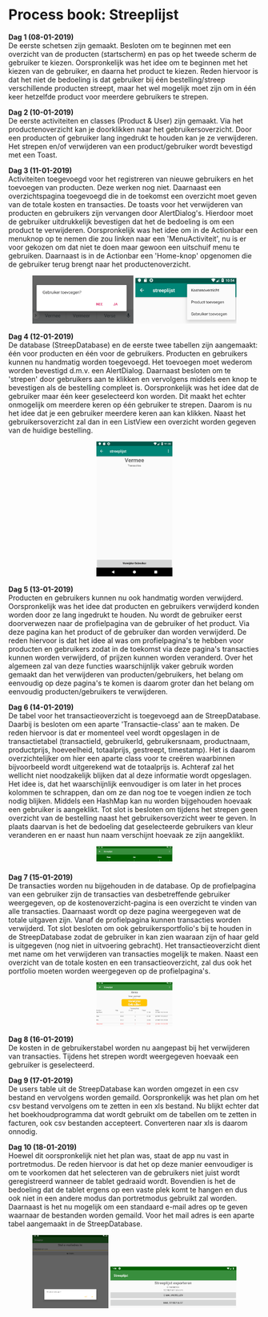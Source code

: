 # Process book: Streeplijst  

**Dag 1 (08-01-2019)**   
De eerste schetsen zijn gemaakt. Besloten om te beginnen met een overzicht van de producten (startscherm) en
pas op het tweede scherm de gebruiker te kiezen. Oorspronkelijk was het idee om te beginnen met 
het kiezen van de gebruiker, en daarna het product te kiezen. Reden hiervoor is dat het niet de bedoeling 
is dat gebruiker bij één bestelling/streep verschillende producten streept, maar het wel mogelijk moet zijn om in één
keer hetzelfde product voor meerdere gebruikers te strepen.

   
**Dag 2 (10-01-2019)**   
De eerste activiteiten en classes (Product & User) zijn gemaakt. Via het productenoverzicht kan je doorklikken
naar het gebruikersoverzicht. Door een producten of gebruiker lang ingedrukt te houden kan je ze verwijderen. Het strepen en/of 
verwijderen van een product/gebruiker wordt bevestigd met een Toast.

**Dag 3 (11-01-2019)**   
Activiteiten toegevoegd voor het registreren van nieuwe gebruikers en het toevoegen van producten. Deze werken nog niet.
Daarnaast een overzichtspagina toegevoegd die in de toekomst een overzicht moet geven van de totale kosten en transacties.
De toasts voor het verwijderen van producten en gebruikers zijn vervangen door AlertDialog's. Hierdoor moet de gebruiker
uitdrukkelijk bevestigen dat het de bedoeling is om een product te verwijderen. Oorspronkelijk was het idee
om in de Actionbar een menuknop op te nemen die zou linken naar een 'MenuActiviteit', nu is er voor gekozen om dat niet
te doen maar gewoon een uitschuif menu te gebruiken. Daarnaast is in de Actionbar een 'Home-knop' opgenomen
die de gebruiker terug brengt naar het productenoverzicht.

<p align="center">
  <img src="https://github.com/AnneHS/Streeplijst/blob/master/app/doc/processDoc/AlertDialog.PNG" height="5%" width="40%"/> <img
  src="https://github.com/AnneHS/Streeplijst/blob/master/app/doc/processDoc/ActionbarMenu.PNG" height="5%" width="40%"/>  
</p>


 **Dag 4 (12-01-2019)**   
 De database (StreepDatabase) en de eerste twee tabellen zijn aangemaakt: één voor producten en één voor de gebruikers. Producten en gebruikers kunnen nu handmatig worden toegevoegd. Het toevoegen moet wederom worden bevestigd d.m.v. een AlertDialog. Daarnaast besloten om te 'strepen' door gebruikers aan te klikken en vervolgens middels een knop te bevestigen als de bestelling compleet is. Oorspronkelijk was het idee dat de gebruiker maar één keer geselecteerd kon worden. Dit maakt het echter onmogelijk om meerdere keren op één gebruiker te strepen. Daarom is nu het idee dat je een gebruiker meerdere keren aan kan klikken. Naast het gebruikersoverzicht zal dan in een 
ListView een overzicht worden gegeven van de huidige bestelling.

<p align="center">
  <img src="https://github.com/AnneHS/Streeplijst/blob/master/app/doc/processDoc/profiel.png" height="5%" width="30%"/>  
</p>


**Dag 5 (13-01-2019)**   
Producten en gebruikers kunnen nu ook handmatig worden verwijderd. Oorspronkelijk was het idee dat producten en gebruikers verwijderd konden worden door ze lang ingedrukt te houden. Nu wordt de gebruiker eerst doorverwezen naar de profielpagina van de gebruiker of het product. Via deze pagina kan het product of de gebruiker dan worden verwijderd. De reden hiervoor is dat het idee al was om  profielpagina's te hebben voor producten en gebruikers zodat in de toekomst via deze pagina's transacties kunnen worden verwijderd, of prijzen kunnen worden veranderd. Over het algemeen zal van deze functies waarschijnlijk vaker gebruik worden gemaakt dan het verwijderen van producten/gebruikers, het belang om eenvoudig op deze pagina's te komen is daarom groter dan het belang om eenvoudig producten/gebruikers te verwijderen. 

**Dag 6 (14-01-2019)**     
De tabel voor het transactieoverzicht is toegevoegd aan de StreepDatabase. Daarbij is besloten om een aparte 'Transactie-class' aan te 
maken. De reden hiervoor is dat er momenteel veel wordt opgeslagen in de transactietabel (transactieId, gebruikerId, gebruikersnaam, productnaam, productprijs, hoeveelheid, totaalprijs, gestreept, timestamp). Het is daarom overzichtelijker om hier een aparte class voor te creëren waarbinnen bijvoorbeeld wordt uitgerekend wat de totaalprijs is. Achteraf zal het wellicht niet noodzakelijk blijken dat al deze informatie wordt opgeslagen. Het idee is, dat het waarschijnlijk eenvoudiger is om later in het proces kolommen te schrappen, dan om ze dan nog toe te voegen indien ze toch nodig blijken.
Middels een HashMap kan nu worden bijgehouden hoevaak een gebruiker is aangeklikt. Tot slot is besloten om tijdens het strepen geen overzicht van de bestelling naast het gebruikersoverzicht weer te geven. In plaats daarvan is het de bedoeling dat geselecteerde gebruikers van kleur veranderen en er naast hun naam verschijnt hoevaak ze zijn aangeklikt.

<p align="center">
  <img src="https://github.com/AnneHS/Streeplijst/blob/master/app/doc/processDoc/selectUsers.PNG" height="5%" width="30%"/>  
</p>

**Dag 7 (15-01-2019)**  
De transacties worden nu bijgehouden in de database. Op de profielpagina van een gebruiker zijn de transacties van desbetreffende gebruiker weergegeven, op de kostenoverzicht-pagina is een overzicht te vinden van alle transacties. Daarnaast wordt op deze pagina weergegeven wat de totale uitgaven zijn. Vanaf de profielpagina kunnen transacties worden verwijderd. Tot slot besloten om ook gebruikersportfolio's bij te houden in de StreepDatabase zodat de gebruiker in kan zien waaraan zijn of haar geld is uitgegeven (nog niet in uitvoering gebracht). Het transactieoverzicht dient met name om het verwijderen van transacties mogelijk te maken. Naast een overzicht van de totale kosten en een transactieoverzicht, zal dus ook het portfolio moeten worden weergegeven op de profielpagina's. 

<p align="center">
  <img src="https://github.com/AnneHS/Streeplijst/blob/master/app/doc/processDoc/userTransactions.PNG" height="5%" width="30%"/>  
</p>

**Dag 8 (16-01-2019)**  
De kosten in de gebruikerstabel worden nu aangepast bij het verwijderen van transacties. Tijdens het strepen wordt weergegeven hoevaak een gebruiker is geselecteerd. 

**Dag 9 (17-01-2019)**    
De users table uit de StreepDatabase kan worden omgezet in een csv bestand en vervolgens worden gemaild. Oorspronkelijk was het plan om het csv bestand vervolgens om te zetten in een xls bestand. Nu blijkt echter dat het boekhoudprogramma dat wordt gebruikt om de tabellen om te zetten in facturen, ook csv bestanden accepteert. Converteren naar xls is daarom onnodig.

**Dag 10 (18-01-2019)**    
Hoewel dit oorspronkelijk niet het plan was, staat de app nu vast in portretmodus. De reden hiervoor is dat het op deze manier eenvoudiger is om te voorkomen dat het selecteren van de gebruikers niet juist wordt geregistreerd wanneer de tablet gedraaid wordt. Bovendien is het de bedoeling dat de tablet ergens op een vaste plek komt te hangen en dus ook niet in een andere modus dan portretmodus gebruikt zal worden. Daarnaast is het nu mogelijk om een standaard e-mail adres op te geven waarnaar de bestanden worden gemaild. Voor het mail adres is een aparte tabel aangemaakt in de StreepDatabase.

<p align="center">
  <img src="https://github.com/AnneHS/Streeplijst/blob/master/app/doc/processDoc/addEmail.PNG" height="5%" width="30%"/> <img
   src="https://github.com/AnneHS/Streeplijst/blob/master/app/doc/processDoc/ExportMail.PNG" height="5%" width="50%"/>                   </p>                                                                                                   

